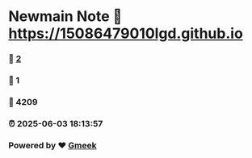 # Newmain Note :link: https://15086479010lgd.github.io 
### :page_facing_up: [2](https://15086479010lgd.github.io/tag.html) 
### :speech_balloon: 1 
### :hibiscus: 4209 
### :alarm_clock: 2025-06-03 18:13:57 
### Powered by :heart: [Gmeek](https://github.com/Meekdai/Gmeek)
